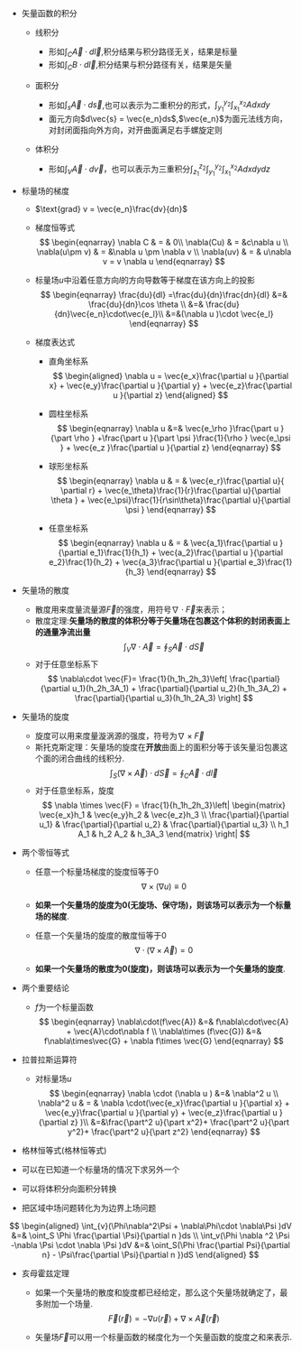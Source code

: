 + 矢量函数的积分

  + 线积分
    + 形如$\int_C \vec{A}\cdot d\vec{l }$,积分结果与积分路径无关，结果是标量
    + 形如$\int_C B\cdot d\vec{l}$,积分结果与积分路径有关，结果是矢量

  + 面积分
    + 形如$\int_s \vec{A}\cdot d\vec{s}$,也可以表示为二重积分的形式，$\int_{y_1}^{y_2}\int_{x_1}^{x_2}Adxdy$
    + 面元方向$d\vec{s} = \vec{e_n}ds$,$\vec{e_n}$为面元法线方向，对封闭面指向外方向，对开曲面满足右手螺旋定则

  + 体积分
    + 形如$\int_V\vec{A}\cdot d{\vec{v}}$，也可以表示为三重积分$\int_{z_1}^{z_2}\int_{y_1}^{y_2}\int_{x_1}^{x_2} Adxdydz$



+ 标量场的梯度
  + $\text{grad} v = \vec{e_n}\frac{dv}{dn}$
  + 梯度恒等式
  $$
  \begin{eqnarray}
  \nabla C & = & 0\\
  \nabla(Cu) & = &c\nabla  u \\
  \nabla(u\pm v) & = &\nabla u \pm \nabla v \\
  \nabla(uv) & = & u\nabla v = v \nabla u      
  \end{eqnarray}
  $$
  + 标量场$u$中沿着任意方向$l$的方向导数等于梯度在该方向上的投影
  $$
  \begin{eqnarray}
  \frac{du}{dl} =\frac{du}{dn}\frac{dn}{dl} &=& \frac{du}{dn}\cos \theta \\
  &=& \frac{du}{dn}\vec{e_n}\cdot\vec{e_l}\\
  &=&(\nabla u )\cdot \vec{e_l}
  \end{eqnarray}
  $$

  + 梯度表达式
    + 直角坐标系
    $$
    \begin{aligned}
    \nabla u = \vec{e_x}\frac{\partial u }{\partial x}  + \vec{e_y}\frac{\partial u }{\partial y}  + \vec{e_z}\frac{\partial u }{\partial z}
    \end{aligned}
    $$

    + 圆柱坐标系
    $$
    \begin{eqnarray}
    \nabla u &=& \vec{e_\rho }\frac{\part u }{\part \rho }
    +\frac{\part u }{\part \psi }\frac{1}{\rho } \vec{e_\psi } + \vec{e_z }\frac{\partial u }{\partial z}
    \end{eqnarray}
    $$

    + 球形坐标系
    $$
    \begin{eqnarray}
    \nabla u & = &  \vec{e_r}\frac{\partial u}{ \partial r} + \vec{e_\theta}\frac{1}{r}\frac{\partial u}{\partial \theta } + \vec{e_\psi}\frac{1}{r\sin\theta}\frac{\partial u}{\partial \psi }
    \end{eqnarray}
    $$

    + 任意坐标系
    $$
    \begin{eqnarray}
    \nabla u & = & \vec{a_1}\frac{\partial u }{\partial e_1}\frac{1}{h_1} + \vec{a_2}\frac{\partial u }{\partial e_2}\frac{1}{h_2} + \vec{a_3}\frac{\partial u }{\partial e_3}\frac{1}{h_3}  
    \end{eqnarray}
    $$

+ 矢量场的散度
  + 散度用来度量流量源$\vec{F}$的强度，用符号$\nabla \cdot \vec{F}$来表示；
  + 散度定理:**矢量场的散度的体积分等于矢量场在包裹这个体积的封闭表面上的通量净流出量**
    $$
    \int_V \nabla \cdot \vec{A} = \oint_S\vec{A}\cdot d\vec{S}
    $$
  + 对于任意坐标系下
    $$
    \nabla\cdot \vec{F}= \frac{1}{h_1h_2h_3}\left[    \frac{\partial}{\partial u_1}(h_2h_3A_1) + \frac{\partial}{\partial u_2}(h_1h_3A_2) + \frac{\partial}{\partial u_3}(h_1h_2A_3) \right]
    $$

+ 矢量场的旋度
  + 旋度可以用来度量漩涡源的强度，符号为$\nabla \times \vec{F}$ 
  + 斯托克斯定理：矢量场的旋度在**开放**曲面上的面积分等于该矢量沿包裹这个面的闭合曲线的线积分.
  $$
  \int_S(\nabla \times \vec{A})\cdot d\vec{S} = \oint_C \vec{A}\cdot d\vec{l}
  $$
  + 对于任意坐标系，旋度
  $$
  \nabla \times \vec{F} = \frac{1}{h_1h_2h_3}\left|
  \begin{matrix} 
  \vec{e_x}h_1 & \vec{e_y}h_2 & \vec{e_z}h_3 \\   
  \frac{\partial}{\partial u_1} &   \frac{\partial}{\partial u_2} & \frac{\partial}{\partial u_3} \\
  h_1 A_1 & h_2 A_2 & h_3A_3 
  \end{matrix}
  \right|
  $$



+ 两个零恒等式
  + 任意一个标量场梯度的旋度恒等于0
  $$
  \nabla \times(\nabla u ) \equiv  0
  $$

  + **如果一个矢量场的旋度为0(无旋场、保守场)，则该场可以表示为一个标量场的梯度**.
  + 任意一个矢量场的旋度的散度恒等于0
  $$
  \nabla \cdot (\nabla \times \vec{A}) = 0
  $$

  + **如果一个矢量场的散度为0(旋度)，则该场可以表示为一个矢量场的旋度**.


+ 两个重要结论
  +  $f$为一个标量函数
  $$
  \begin{eqnarray}
  \nabla\cdot(f\vec{A}) &=& f\nabla\cdot\vec{A} + \vec{A}\cdot\nabla f \\
  \nabla\times (f\vec{G}) &=& f\nabla\times\vec{G}  + \nabla f\times \vec{G}
  \end{eqnarray}
  $$


+ 拉普拉斯运算符
  + 对标量场$u$
  $$
  \begin{eqnarray}
  \nabla \cdot (\nabla u ) &=& \nabla^2 u   \\
  \nabla^2 u & = & \nabla \cdot(\vec{e_x}\frac{\partial u }{\partial x} + \vec{e_y}\frac{\partial u }{\partial y}  + \vec{e_z}\frac{\partial u }{\partial z}  )\\
  &=&\frac{\part^2 u}{\part x^2}+ \frac{\part^2 u}{\part y^2}+ \frac{\part^2 u}{\part z^2}
\end{eqnarray}
  $$

+  格林恒等式(格林恒等式)

  + 可以在已知道一个标量场的情况下求另外一个
  + 可以将体积分向面积分转换
  + 把区域中场问题转化为为边界上场问题
  
  $$
  \begin{aligned}
  \int_{v}(\Phi\nabla^2\Psi + \nabla\Phi\cdot \nabla\Psi )dV &=& \oint_S \Phi \frac{\partial \Psi}{\partial n }ds \\ 
  \int_v(\Phi \nabla ^2 \Psi -\nabla \Psi \cdot  \nabla \Psi )dV &=& \oint_S(\Phi \frac{\partial Psi}{\partial n} - \Psi\frac{\partial \Psi}{\partial n })dS
  \end{aligned}
  $$
  
+ 亥母霍兹定理
  + 如果一个矢量场的散度和旋度都已经给定，那么这个矢量场就确定了，最多附加一个场量.
  $$
  \vec{F}(\vec{r}) = - \nabla u(\vec{r}) + \nabla \times \vec{A}(\vec{r})
  $$
  
  + 矢量场$\vec{F}$可以用一个标量函数的梯度化为一个矢量函数的旋度之和来表示.